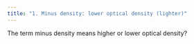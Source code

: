 ```yaml
---
title: "1. Minus density: lower optical density (lighter)"
---
```

The term minus density means higher or lower optical density?


